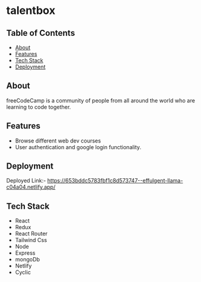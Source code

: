 # talentbox

## Table of Contents

- [About](#about)
- [Features](#features)
- [Tech Stack](#technologies-used)
- [Deployment](#deployment)


## About
freeCodeCamp is a community of people from all around the world who are learning to code together. 

## Features
- Browse different web dev courses  
- User authentication and google login functionality.


## Deployment

Deployed Link:- https://653bddc5783fbf1c8d573747--effulgent-llama-c04a04.netlify.app/

## Tech Stack
- React
- Redux
- React Router
- Tailwind Css
- Node
- Express
- mongoDb
- Netlify
- Cyclic

